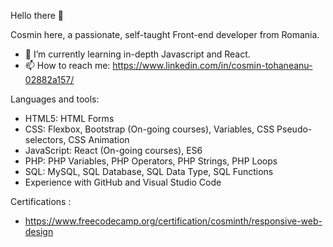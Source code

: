 Hello there 👋

Cosmin here, a passionate, self-taught Front-end developer from Romania.

- 🌱 I’m currently learning in-depth Javascript and React.
- 📫 How to reach me: https://www.linkedin.com/in/cosmin-tohaneanu-02882a157/

Languages and tools:
- HTML5: HTML Forms
- CSS: Flexbox, Bootstrap (On-going courses), Variables, CSS Pseudo-selectors, CSS Animation
- JavaScript: React (On-going courses), ES6
- PHP: PHP Variables, PHP Operators, PHP Strings, PHP Loops
- SQL: MySQL, SQL Database, SQL Data Type, SQL Functions
- Experience with GitHub and Visual Studio Code


Certifications :
- https://www.freecodecamp.org/certification/cosminth/responsive-web-design
